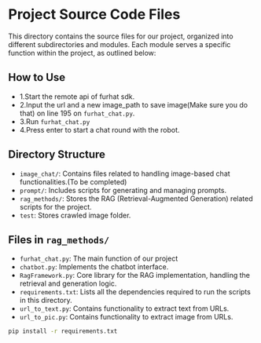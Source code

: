 # Project Source Code Files

This directory contains the source files for our project, organized into different subdirectories and modules. Each module serves a specific function within the project, as outlined below:

## How to Use
- 1.Start the remote api of furhat sdk.
- 2.Input the url and a new image_path to save image(Make sure you do that) on line 195 on `furhat_chat.py`.
- 3.Run `furhat_chat.py`
- 4.Press enter to start a chat round with the robot.

## Directory Structure

- `image_chat/`: Contains files related to handling image-based chat functionalities.(To be completed)
- `prompt/`: Includes scripts for generating and managing prompts.
- `rag_methods/`: Stores the RAG (Retrieval-Augmented Generation) related scripts for the project.
- `test`: Stores crawled image folder.

## Files in `rag_methods/`
- `furhat_chat.py`: The main function of our project
- `chatbot.py`: Implements the chatbot interface.
- `RagFramework.py`: Core library for the RAG implementation, handling the retrieval and generation logic.
- `requirements.txt`: Lists all the dependencies required to run the scripts in this directory.
- `url_to_text.py`: Contains functionality to extract text from URLs.
- `url_to_pic.py`: Contains functionality to extract image from URLs.



```bash
pip install -r requirements.txt



